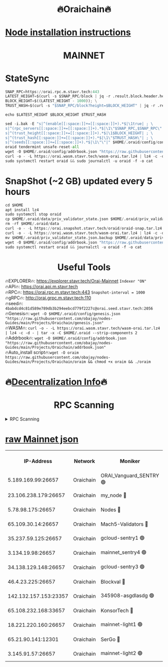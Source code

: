 <h1 align="center"> 🔥Oraichain🔥</h1>

[Node installation instructions](https://github.com/obajay/nodes-Guides/tree/main/Projects/Oraichain)
=
<h1 align="center"> MAINNET</h1>

# StateSync
```python
SNAP_RPC=https://orai.rpc.m.stavr.tech:443
LATEST_HEIGHT=$(curl -s $SNAP_RPC/block | jq -r .result.block.header.height); \
BLOCK_HEIGHT=$((LATEST_HEIGHT - 1000)); \
TRUST_HASH=$(curl -s "$SNAP_RPC/block?height=$BLOCK_HEIGHT" | jq -r .result.block_id.hash)

echo $LATEST_HEIGHT $BLOCK_HEIGHT $TRUST_HASH

sed -i.bak -E "s|^(enable[[:space:]]+=[[:space:]]+).*$|\1true| ; \
s|^(rpc_servers[[:space:]]+=[[:space:]]+).*$|\1\"$SNAP_RPC,$SNAP_RPC\"| ; \
s|^(trust_height[[:space:]]+=[[:space:]]+).*$|\1$BLOCK_HEIGHT| ; \
s|^(trust_hash[[:space:]]+=[[:space:]]+).*$|\1\"$TRUST_HASH\"| ; \
s|^(seeds[[:space:]]+=[[:space:]]+).*$|\1\"\"|" $HOME/.oraid/config/config.toml
oraid tendermint unsafe-reset-all
wget -O $HOME/.oraid/config/addrbook.json "https://raw.githubusercontent.com/obajay/nodes-Guides/main/Projects/Oraichain/addrbook.json"
curl -o - -L https://orai.wasm.stavr.tech/wasm-orai.tar.lz4 | lz4 -c -d - | tar -x -C $HOME/.oraid --strip-components 2
sudo systemctl restart oraid && sudo journalctl -u oraid -f -o cat
```
# SnapShot (~2 GB) updated every 5 hours
```python
cd $HOME
apt install lz4
sudo systemctl stop oraid
cp $HOME/.oraid/data/priv_validator_state.json $HOME/.oraid/priv_validator_state.json.backup
rm -rf $HOME/.oraid/data
curl -o - -L https://orai.snapshot.stavr.tech/oraid/oraid-snap.tar.lz4 | lz4 -c -d - | tar -x -C $HOME/.oraid --strip-components 2
curl -o - -L https://orai.wasm.stavr.tech/wasm-orai.tar.lz4 | lz4 -c -d - | tar -x -C $HOME/.oraid --strip-components 2
mv $HOME/.oraid/priv_validator_state.json.backup $HOME/.oraid/data/priv_validator_state.json
wget -O $HOME/.oraid/config/addrbook.json "https://raw.githubusercontent.com/obajay/nodes-Guides/main/Projects/Oraichain/addrbook.json"
sudo systemctl restart oraid && journalctl -u oraid -f -o cat
```

 <h1 align="center"> Useful Tools</h1>

🔥EXPLORER🔥:     https://explorer.stavr.tech/Orai-Mainnet        `Indexer "ON"` \
🔥API🔥:          https://orai.api.m.stavr.tech \
🔥RPC🔥:          https://orai.rpc.m.stavr.tech:443              `Snapshot-interval = 1000` \
🔥gRPC🔥:         http://orai.grpc.m.stavr.tech:110 \
🔥seed🔥:      `4babdcd4c81d589e789db3b294eebcd779f2227c@orai.seed.stavr.tech:2056` \
🔥Genesis🔥:   `wget -O $HOME/.oraid/config/genesis.json "https://raw.githubusercontent.com/obajay/nodes-Guides/main/Projects/Oraichain/genesis.json"` \
🔥WASM🔥:      `curl -o - -L https://orai.wasm.stavr.tech/wasm-orai.tar.lz4 | lz4 -c -d - | tar -x -C $HOME/.oraid --strip-components 2` \
🔥Addrbook🔥:  `wget -O $HOME/.oraid/config/addrbook.json "https://raw.githubusercontent.com/obajay/nodes-Guides/main/Projects/Oraichain/addrbook.json"` \
🔥Auto_install script🔥:`wget -O oraim https://raw.githubusercontent.com/obajay/nodes-Guides/main/Projects/Oraichain/oraim && chmod +x oraim && ./oraim`

🔥[Decentralization Info](https://github.com/obajay/StateSync-snapshots/tree/main/Projects/Oraichain/Decentralization)🔥
=
<h1 align="center"> RPC Scanning</h1>

<details>
<summary>RPC Scanning</summary>

<h2 align="center"> We scan nodes in real time every 4 hours. And we provide the final result of RPC endpoints.
We cannot influence the operation of these nodes in any way. </h2>


```python
If Voting Power is higher than 0 --> then the Node is a validator of the network and may be subject to attack and be a potential threat to the chain.
```
```python
We marked such validators with a red symbol
```

</details>

[raw Mainnet json](https://rpc-check.oraim.stavr.tech/oraim/rpc-oraim-result.json)
=


<table><tr><th>IP-Address</th><th>Network</th><th>Moniker</th><th>Latest Block Height</th><th>Earliest Block Height</th><th>Catching Up</th><th>Tx Index</th><th>Voting Power</th><th>Scan Time</th></tr><tr><td>5.189.169.99:26657</td><td>Oraichain</td><td>ORAI_Vanguard_SENTRY 🟢</td><td>15794159</td><td>0</td><td>False</td><td>on</td><td>0</td><td>2024-02-16T08:54:23.275009619UTC</td></tr><tr><td>23.106.238.179:26657</td><td>Oraichain</td><td>my_node 🔴</td><td>15794161</td><td>0</td><td>False</td><td>on</td><td>305118</td><td>2024-02-16T08:54:35.997869197UTC</td></tr><tr><td>5.78.98.175:26657</td><td>Oraichain</td><td>Nodes 🔴</td><td>15794163</td><td>0</td><td>False</td><td>off</td><td>166269</td><td>2024-02-16T08:54:44.116974312UTC</td></tr><tr><td>65.109.30.14:26657</td><td>Oraichain</td><td>Mach5-Validators 🔴</td><td>15794167</td><td>0</td><td>False</td><td>off</td><td>644</td><td>2024-02-16T08:55:06.267788826UTC</td></tr><tr><td>35.237.59.125:26657</td><td>Oraichain</td><td>gcloud-sentry1 🟢</td><td>15794159</td><td>1</td><td>False</td><td>on</td><td>0</td><td>2024-02-16T08:54:20.832717340UTC</td></tr><tr><td>3.134.19.98:26657</td><td>Oraichain</td><td>mainnet_sentry4 🟢</td><td>15794162</td><td>1</td><td>False</td><td>on</td><td>0</td><td>2024-02-16T08:54:41.117243084UTC</td></tr><tr><td>34.138.129.148:26657</td><td>Oraichain</td><td>gcloud-sentry3 🟢</td><td>15794164</td><td>1</td><td>False</td><td>on</td><td>0</td><td>2024-02-16T08:54:53.798956903UTC</td></tr><tr><td>46.4.23.225:26657</td><td>Oraichain</td><td>Blockval 🔴</td><td>15794167</td><td>10774049</td><td>False</td><td>off</td><td>283238</td><td>2024-02-16T08:55:10.670180010UTC</td></tr><tr><td>142.132.157.153:23357</td><td>Oraichain</td><td>345908-asgdlasdg 🟢</td><td>15794162</td><td>11956426</td><td>False</td><td>on</td><td>0</td><td>2024-02-16T08:54:40.448498796UTC</td></tr><tr><td>65.108.232.168:33657</td><td>Oraichain</td><td>KonsorTech 🔴</td><td>15794159</td><td>14344801</td><td>False</td><td>off</td><td>50366</td><td>2024-02-16T08:54:20.160351958UTC</td></tr><tr><td>18.221.220.160:26657</td><td>Oraichain</td><td>mainnet-light1 🟢</td><td>15794164</td><td>15643601</td><td>False</td><td>on</td><td>0</td><td>2024-02-16T08:54:51.003672800UTC</td></tr><tr><td>65.21.90.141:12301</td><td>Oraichain</td><td>SerGo 🔴</td><td>15794165</td><td>15694165</td><td>False</td><td>off</td><td>1</td><td>2024-02-16T08:54:56.197022373UTC</td></tr><tr><td>3.145.91.57:26657</td><td>Oraichain</td><td>mainnet-light2 🟢</td><td>15794166</td><td>15791001</td><td>False</td><td>off</td><td>0</td><td>2024-02-16T08:55:01.617438849UTC</td></tr></table>

